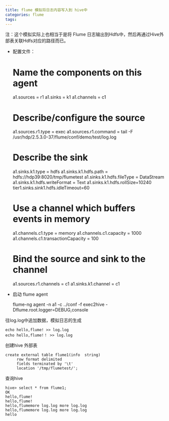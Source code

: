 ```yaml
---
title: flume 模拟将日志内容写入到 hive中
categories: flume
tags: 
---
```

注：这个模拟实际上也相当于是将 Flume 日志输出到Hdfs中，然后再通过Hive外部表关联Hdfs对应的路径而已。

  * 配置文件：

    
    
    # Name the components on this agent
    a1.sources = r1
    a1.sinks = k1
    a1.channels = c1
    
    # Describe/configure the source
    a1.sources.r1.type = exec
    a1.sources.r1.command = tail -F /usr/hdp/2.5.3.0-37/flume/conf/demo/test/log.log
    
    # Describe the sink
    a1.sinks.k1.type = hdfs
    a1.sinks.k1.hdfs.path = hdfs://hdp39:8020/tmp/flumetest 
    a1.sinks.k1.hdfs.fileType = DataStream 
    a1.sinks.k1.hdfs.writeFormat = Text
    a1.sinks.k1.hdfs.rollSize=10240
    tier1.sinks.sink1.hdfs.idleTimeout=60
    
    # Use a channel which buffers events in memory
    a1.channels.c1.type = memory
    a1.channels.c1.capacity = 1000
    a1.channels.c1.transactionCapacity = 100
    
    # Bind the source and sink to the channel
    a1.sources.r1.channels = c1
    a1.sinks.k1.channel = c1

  * 启动 flume agent

    
    
    flume-ng  agent -n a1  -c ../conf  -f exec2hive   -Dflume.root.logger=DEBUG,console

往log.log中追加数据，模拟日志的生成

    
    
    echo hello,flume! >> log.log
    echo hello,flume!！ >> log.log

创建hive 外部表

    
    
    create external table flume1(info  string)
         row format delimited
         fields terminated by '\t'
         location '/tmp/flumetest/';

查询hive

    
    
    hive> select * from flume1;
    OK
    hello,flume!
    hello,flume!
    hello,flumemore log.log more log.log
    hello,flumemore log.log more log.log
    hello

